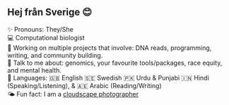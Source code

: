 ## Hej från Sverige 😊

✨ Pronouns: They/She <br>
💻 Computational biologist <br>
🤝 Working on multiple projects that involve: DNA reads, programming, writing, and community building. <br>
💬 Talk to me about: genomics, your favourite tools/packages, race equity, and mental health. <br>
🌸 Languages: 🇬🇧 English 🇸🇪 Swedish 🇵🇰 Urdu & Punjabi 🇮🇳 Hindi (Speaking/Listening), & 🇦🇪 Arabic (Reading/Writing) <br>
🌤 Fun fact: I am a [cloudscape photographer](https://www.flickr.com/photos/nazeefafatima/albums/72157630074604590)
